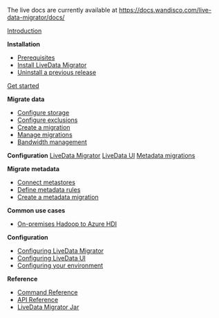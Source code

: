 The live docs are currently available at https://docs.wandisco.com/live-data-migrator/docs/

[Introduction](about.md)

**Installation**
* [Prerequisites](prereqs.md)
* [Install LiveData Migrator](installation.md)
* [Uninstall a previous release](uninstall.md)

[Get started](get-started.md)

**Migrate data**
* [Configure storage](configure-storage.md)
* [Configure exclusions](configure-exclusions.md)
* [Create a migration](create-migration.md)
* [Manage migrations](manage-migrations.md)
* [Bandwidth management](manage-bandwidth.md)

**Configuration**
[LiveData Migrator](configuration-ldm.md)
[LiveData UI](configuration-ui.md)
[Metadata migrations](configuration-metadata.md)

**Migrate metadata**
* [Connect metastores](connect-metastores.md)
* [Define metadata rules](define-metadata-rules.md)
* [Create a metadata migration](migrate-metadata.md)

**Common use cases**
* [On-premises Hadoop to Azure HDI](uc-on-prem-hadoop-hdi.md)

**Configuration**

* [Configuring LiveData Migrator](configuration-ldm.md)
* [Configuring LiveData UI](configuration-ui.md)
* [Configuring your environment](configuration-metadata.md)

**Reference**

* [Command Reference](command-reference.md)
* [API Reference](api-reference.md)
* [LiveData Migrator Jar](jar.md)
